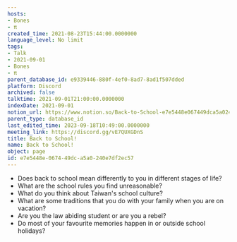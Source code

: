 ```yaml
---
hosts:
- Bones
- π
created_time: 2021-08-23T15:44:00.0000000
language_level: No limit
tags:
- Talk
- 2021-09-01
- Bones
- π
parent_database_id: e9339446-880f-4ef0-8ad7-8ad1f507dded
platform: Discord
archived: false
talktime: 2021-09-01T21:00:00.0000000
indexDate: 2021-09-01
notion_url: https://www.notion.so/Back-to-School-e7e5448e067449dca5a0240e7df2ec57
parent_type: database_id
last_edited_time: 2023-09-18T10:49:00.0000000
meeting_link: https://discord.gg/vE7QUXGDnS
title: Back to School!
name: Back to School!
object: page
id: e7e5448e-0674-49dc-a5a0-240e7df2ec57
---
```


   - Does back to school mean differently to you in different stages of life?
   - What are the school rules you find unreasonable?
   - What do you think about Taiwan's school culture?
   - What are some traditions that you do with your family when you are on vacation?
   - Are you the law abiding student or are you a rebel?
   - Do most of your favourite memories happen in or outside school holidays?








